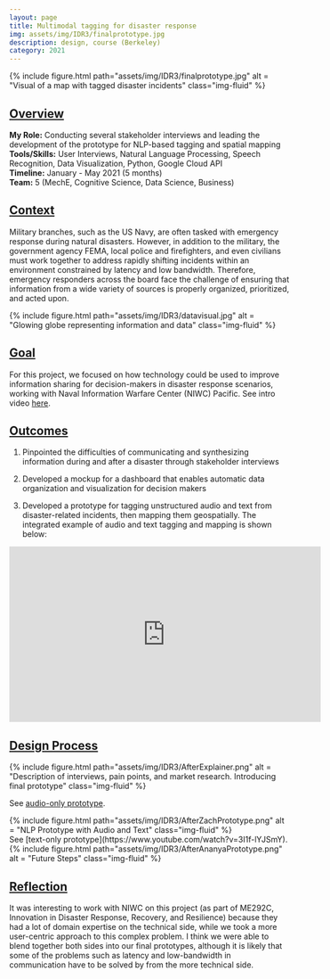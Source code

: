 ```yaml
---
layout: page
title: Multimodal tagging for disaster response
img: assets/img/IDR3/finalprototype.jpg
description: design, course (Berkeley)
category: 2021
---
```

<div class="row">
    <div class="w-50 p-3" style="margin:auto">
        {% include figure.html path="assets/img/IDR3/finalprototype.jpg" alt = "Visual of a map with tagged disaster incidents" class="img-fluid" %}
    </div>
</div>

## <u>Overview</u>
**My Role:** Conducting several stakeholder interviews and leading the development of the prototype for NLP-based tagging and spatial mapping   
**Tools/Skills:** User Interviews, Natural Language Processing, Speech Recognition, Data Visualization, Python, Google Cloud API    
**Timeline:** January - May 2021 (5 months)    
**Team:** 5 (MechE, Cognitive Science, Data Science, Business)   

## <u>Context</u>
Military branches, such as the US Navy, are often tasked with emergency response during natural disasters. However, in addition to the military, the government agency FEMA, local police and firefighters, and even civilians must work together to address rapidly shifting incidents within an environment constrained by latency and low bandwidth. Therefore, emergency responders across the board face the challenge of ensuring that information from a wide variety of sources is properly organized, prioritized, and acted upon. 

<div class="row">
    <div class="w-50 p-3" style="margin:auto">
        {% include figure.html path="assets/img/IDR3/datavisual.jpg" alt = "Glowing globe representing information and data" class="img-fluid" %}
    </div>
</div>

## <u>Goal</u>
For this project, we focused on how technology could be used to improve information sharing for decision-makers in disaster response scenarios, working with Naval Information Warfare Center (NIWC) Pacific.
See intro video [here](https://www.youtube.com/watch?v=Ht6Z9KFl1yE). 

## <u>Outcomes</u>
1) Pinpointed the difficulties of communicating and synthesizing information during and after a disaster through stakeholder interviews

2) Developed a mockup for a dashboard that enables automatic data organization and visualization for decision makers

3) Developed a prototype for tagging unstructured audio and text from disaster-related incidents, then mapping them geospatially. The integrated example of audio and text tagging and mapping is shown below:
<div align="center">
<iframe width="560" height="315" src="https://www.youtube.com/embed/v3BKnIvi7BM" frameborder="0" allow="accelerometer; autoplay; clipboard-write; encrypted-media; gyroscope; picture-in-picture" allowfullscreen></iframe>
</div>

## <u>Design Process</u>
<div class="row">
    <div class="col-sm mt-3 mt-md-0">
        {% include figure.html path="assets/img/IDR3/AfterExplainer.png" alt = "Description of interviews, pain points, and market research. Introducing final prototype" class="img-fluid" %}
    </div>
</div>

See [audio-only prototype](https://www.youtube.com/watch?v=zcWoiJ9FfkA).
<div class="row">
    <div class="col-sm mt-3 mt-md-0">
        {% include figure.html path="assets/img/IDR3/AfterZachPrototype.png" alt = "NLP Prototype with Audio and Text" class="img-fluid" %}
    </div>
</div>
See [text-only prototype](https://www.youtube.com/watch?v=3I1f-lYJSmY). 
<div class="row">
    <div class="col-sm mt-3 mt-md-0">
        {% include figure.html path="assets/img/IDR3/AfterAnanyaPrototype.png" alt = "Future Steps" class="img-fluid" %}
    </div>
</div> 

## <u>Reflection</u>
It was interesting to work with NIWC on this project (as part of ME292C, Innovation in Disaster Response, Recovery, and Resilience) because they had a lot of domain expertise on the technical side, while we took a more user-centric approach to this complex problem. I think we were able to blend together both sides into our final prototypes, although it is likely that some of the problems such as latency and low-bandwidth in communication have to be solved by from the more technical side.

